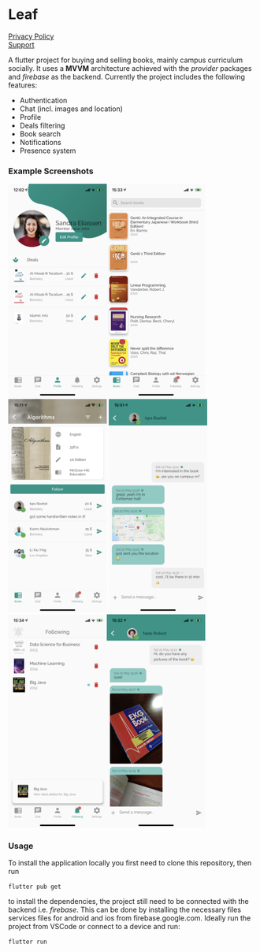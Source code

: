 # Leaf

[Privacy Policy](privacy.md)\
[Support](support.md)

A flutter project for buying and selling books, mainly campus curriculum socially. It uses a **MVVM** architecture achieved with the *provider* packages and *firebase* as the backend. Currently the project includes the following features:
* Authentication
* Chat (incl. images and location)
* Profile
* Deals filtering
* Book search
* Notifications
* Presence system

### Example Screenshots

<img src="screenshots/IMG_0316.PNG" alt="drawing" width="200"/><img src="screenshots/IMG_0322.PNG" alt="drawing" width="200"/><img src="screenshots/IMG_0319.PNG" alt="drawing" width="200"/>
<img src="screenshots/IMG_0325.PNG" alt="drawing" width="200"/><img src="screenshots/IMG_0323.PNG" alt="drawing" width="200"/><img src="screenshots/IMG_0321.PNG" alt="drawing" width="200"/>

### Usage

To install the application locally you first need to clone this repository, then run

	flutter pub get

to install the dependencies, the project still need to be connected with the backend i.e. *firebase*. This can be done by installing the necessary files services files for android and ios from firebase.google.com. Ideally run the project from VSCode or connect to a device and run:

	flutter run
